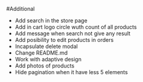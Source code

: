 #Additional
- Add search in the store page
- Add in cart logo circle wuth count of all products
- Add message when search not give any result
- Add posibility to edit products in orders
- Incapsulate delete modal
- Change README.md
- Work with adaptive design
- Add photos of products
- Hide pagination when it have less 5 elements